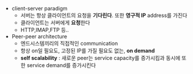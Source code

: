 - client-server paradigm 
	- 서버는 항상 클라이언트의 요청을 **기다린다**.
		또한 **영구적 IP** address를 가진다
	- 클라이언트는 서버에게 **요청**한다
	- HTTP,IMAP,FTP 등..
- Peer-peer architecture
	- 엔드시스템끼리의 직접적인 communication
	- 항상 on일 필요도, 고정된 IP를 가질 필요도 없는, **on demand**
	- **self scalability** : 새로운 peer는 service capacity를 증가시킴과 동시에 또한 service demand를 증가시킨다
